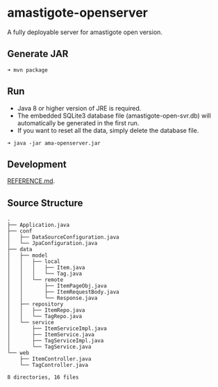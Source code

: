 # amastigote-openserver
A fully deployable server for amastigote open version.
## Generate JAR
```
➜ mvn package
```
## Run
- Java 8 or higher version of JRE is required.  
- The embedded SQLite3 database file (amastigote-open-svr.db) will automatically be generated in the first run.  
- If you want to reset all the data, simply delete the database file.
```
➜ java -jar ama-openserver.jar
```
## Development
[REFERENCE.md](https://github.com/hwding/amastigote-openserver/blob/master/REFERENCE.md).
## Source Structure
```
.
├── Application.java
├── conf
│   ├── DataSourceConfiguration.java
│   └── JpaConfiguration.java
├── data
│   ├── model
│   │   ├── local
│   │   │   ├── Item.java
│   │   │   └── Tag.java
│   │   └── remote
│   │       ├── ItemPageObj.java
│   │       ├── ItemRequestBody.java
│   │       └── Response.java
│   ├── repository
│   │   ├── ItemRepo.java
│   │   └── TagRepo.java
│   └── service
│       ├── ItemServiceImpl.java
│       ├── ItemService.java
│       ├── TagServiceImpl.java
│       └── TagService.java
└── web
    ├── ItemController.java
    └── TagController.java

8 directories, 16 files
```
